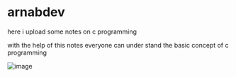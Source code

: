 # arnabdev
here i upload some notes on c programming

with the help of this notes everyone can under stand the basic concept of c programming

![image](https://user-images.githubusercontent.com/93949960/174485525-d2b767a1-32fa-4c87-944b-d7f8e8e41450.png)
